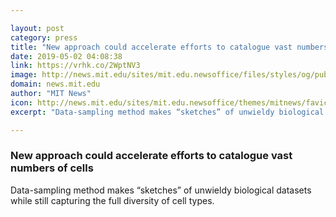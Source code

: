 ```yaml
---

layout: post
category: press
title: "New approach could accelerate efforts to catalogue vast numbers of cells"
date: 2019-05-02 04:08:38
link: https://vrhk.co/2WptNV3
image: http://news.mit.edu/sites/mit.edu.newsoffice/files/styles/og/public/images/2019/MIT-Cell-Sketches-01.jpg
domain: news.mit.edu
author: "MIT News"
icon: http://news.mit.edu/sites/mit.edu.newsoffice/themes/mitnews/favicon.ico
excerpt: "Data-sampling method makes “sketches” of unwieldy biological datasets while still capturing the full diversity of cell types."

---
```


### New approach could accelerate efforts to catalogue vast numbers of cells

Data-sampling method makes “sketches” of unwieldy biological datasets while still capturing the full diversity of cell types.